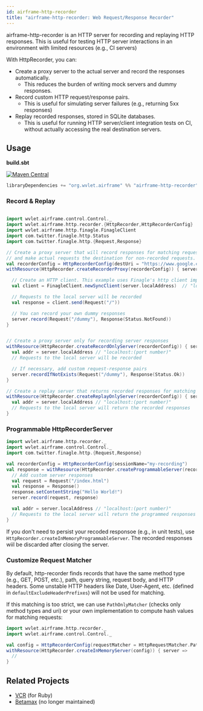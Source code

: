 ```yaml
---
id: airframe-http-recorder
title: "airframe-http-recorder: Web Request/Response Recorder"
---
```


airframe-http-recorder is an HTTP server for recording and replaying HTTP responses.
This is useful for testing HTTP server interactions in an environment with limited resources (e.g., CI servers) 

With HttpRecorder, you can:
- Create a proxy server to the actual server and record the responses automatically.
  - This reduces the burden of writing mock servers and dummy responses.
- Record custom HTTP request/response pairs. 
  - This is useful for simulating server failures (e.g., returning 5xx responses)
- Replay recorded responses, stored in SQLite databases.
  - This is useful for running HTTP server/client integration tests on CI, without actually accessing the real destination servers.

## Usage

**build.sbt**

[![Maven Central](https://maven-badges.herokuapp.com/maven-central/org.wvlet.airframe/airframe-http-recorder_2.12/badge.svg)](http://central.maven.org/maven2/org/wvlet/airframe/airframe-http-recorder_2.12/)
```scala
libraryDependencies += "org.wvlet.airframe" %% "airframe-http-recorder" %% (version)
```

### Record & Replay

```scala

import wvlet.airframe.control.Control._
import wvlet.airframe.http.recorder.{HttpRecorder,HttpRecorderConfig}
import wvlet.airframe.http.finagle.FinagleClient
import com.twitter.finagle.http.Status
import com.twitter.finagle.http.{Request,Response}

// Create a proxy server that will record responses for matching requests,
// and make actual requests the destination for non-recorded requests.
val recorderConfig = HttpRecorderConfig(destUri = "https://www.google.com")
withResource(HttpRecorder.createRecorderProxy(recorderConfig)) { server =>

  // Create an HTTP client. This example uses Finagle's http client implementation
  val client = FinagleClient.newSyncClient(server.localAddress)  // "localhost:(port number)"

  // Requests to the local server will be recorded
  val response = client.send(Request("/"))

  // You can record your own dummy responses
  server.record(Request("/dummy"), Response(Status.NotFound))
}


// Create a proxy server only for recording server responses
withResource(HttpRecorder.createRecordOnlyServer(recorderConfig)) { server =>
  val addr = server.localAddress // "localhost:(port number)"
  // Requests to the local server will be recorded

  // If necessary, add custom request-response pairs
  server.recordIfNotExists(Request("/dummy"), Response(Status.Ok))
}

// Create a replay server that returns recorded responses for matching requests 
withResource(HttpRecorder.createReplayOnlyServer(recorderConfig)) { server =>
  val addr = server.localAddress // "localhost:(port number)"
  // Requests to the local server will return the recorded responses
}

```

### Programmable HttpRecorderServer

```scala
import wvlet.airframe.http.recorder._
import wvlet.airframe.control.Control._
import com.twitter.finagle.http.{Request,Response}

val recorderConfig = HttpRecorderConfig(sessionName="my-recording")
val response = withResource(HttpRecorder.createProgrammableServer(recorderConfig)) { server =>
  // Add custom server responses
  val request = Request("/index.html")
  val response = Response()
  response.setContentString("Hello World!")
  server.record(request, response)

  val addr = server.localAddress // "localhost:(port number)"
  // Requests to the local server will return the programmed responses
}
```

If you don't need to persist your recoded responsoe (e.g., in unit tests), use
`HttpRecorder.createInMemoryProgrammableServer`. The recorded responses wiil be
discarded after closing the server.


### Customize Request Matcher

By default, http-recorder finds records that have the same method type (e.g., GET, POST, etc.), path, query string, request body, and HTTP headers. Some unstable HTTP headers like Date, User-Agent, etc. (defined in `defaultExcludeHeaderPrefixes`) will not be used for matching.

If this matching is too strict, we can use `PathOnlyMatcher` (checks only method types and uri) or your own implementation to compute hash values for matching requests:
```scala
import wvlet.airframe.http.recorder._
import wvlet.airframe.control.Control._

val config = HttpRecorderConfig(requestMatcher = HttpRequestMatcher.PathOnlyMatcher)
withResource(HttpRecorder.createInMemoryServer(config)) { server =>
  // 
}
```

## Related Projects
- [VCR](https://github.com/vcr/vcr) (for Ruby)
- [Betamax](https://github.com/betamaxteam/betamax) (no longer maintained)
